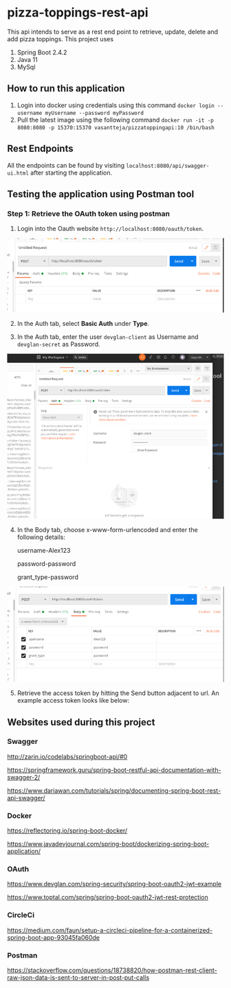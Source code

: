 # pizza-toppings-rest-api
This api intends to serve as a rest end point to retrieve, update, delete and add pizza toppings.
This project uses
1. Spring Boot 2.4.2
2. Java 11
3. MySql

## How to run this application

1. Login into docker using credentials using this command
`docker login --username myUsername --password myPassword`
2. Pull the latest image using the following command
   `docker run -it -p 8080:8080 -p 15370:15370 vasantteja/pizzatoppingapi:10 /bin/bash`
   
## Rest Endpoints

All the endpoints can be found by visiting `localhost:8080/api/swagger-ui.html` after starting the application.

## Testing the application using Postman tool

### Step 1: Retrieve the OAuth token using postman

1. Login into the Oauth website `http://localhost:8080/oauth/token`.

![alt text](https://github.com/vasantteja/com.pizza/blob/master/images/oauthurl.png)

2. In the Auth tab, select **Basic Auth** under **Type**.

3. In the Auth tab, enter the user `devglan-client` as Username and `devglan-secret` as Password.

![alt text](https://github.com/vasantteja/com.pizza/blob/master/images/Auth.png)

4. In the Body tab, choose x-www-form-urlencoded and enter the following details:

   username-Alex123
   
   password-password

   grant_type-password

![alt text](https://github.com/vasantteja/com.pizza/blob/master/images/Body.png)

5. Retrieve the access token by hitting the Send button adjacent to url. An example access token looks like below:
   
   

## Websites used during this project

### Swagger
http://zarin.io/codelabs/springboot-api/#0

https://springframework.guru/spring-boot-restful-api-documentation-with-swagger-2/

https://www.dariawan.com/tutorials/spring/documenting-spring-boot-rest-api-swagger/

### Docker
https://reflectoring.io/spring-boot-docker/

https://www.javadevjournal.com/spring-boot/dockerizing-spring-boot-application/

### OAuth
https://www.devglan.com/spring-security/spring-boot-oauth2-jwt-example

https://www.toptal.com/spring/spring-boot-oauth2-jwt-rest-protection

### CircleCi
https://medium.com/faun/setup-a-circleci-pipeline-for-a-containerized-spring-boot-app-93045fa060de

### Postman
https://stackoverflow.com/questions/18738820/how-postman-rest-client-raw-json-data-is-sent-to-server-in-post-put-calls


   